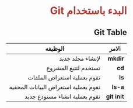 

<div  dir="rtl">  <h1  style="color:#B03A2E"  > البدء باستخدام Git </h1>
<h2>Git Table</h2>




| الامر| الوظيفه|
| - | -|
| **mkdir**|  لإنشاء مجلد جديد|
|  **cd**|تستخدم لتتبع المشروع|
|**ls**| تقوم بعملية استعراض الملفات|
| **ls-a**  | تقوم بعملية استعراض البيانات المخفيه|
| **git init**| تقوم بعملية انشاء مستودع جديد|

</div>
